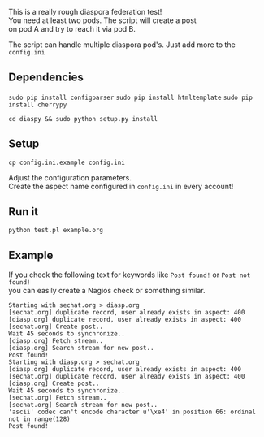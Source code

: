This is a really rough diaspora federation test!  
You need at least two pods. The script will create a post  
on pod A and try to reach it via pod B.

The script can handle multiple diaspora pod's. Just add more to the `config.ini`


Dependencies
------------

`sudo pip install configparser`
`sudo pip install htmltemplate`
`sudo pip install cherrypy`

`cd diaspy && sudo python setup.py install`

Setup
-----

`cp config.ini.example config.ini`

Adjust the configuration parameters.  
Create the aspect name configured in `config.ini` in every account!

Run it
------

`python test.pl example.org`

Example
-------

If you check the following text for keywords like `Post found!` or `Post not found!`  
you can easily create a Nagios check or something similar.

    Starting with sechat.org > diasp.org
    [sechat.org] duplicate record, user already exists in aspect: 400
    [diasp.org] duplicate record, user already exists in aspect: 400
    [sechat.org] Create post..
    Wait 45 seconds to synchronize..
    [diasp.org] Fetch stream..
    [diasp.org] Search stream for new post..
    Post found!
    Starting with diasp.org > sechat.org
    [diasp.org] duplicate record, user already exists in aspect: 400
    [sechat.org] duplicate record, user already exists in aspect: 400
    [diasp.org] Create post..
    Wait 45 seconds to synchronize..
    [sechat.org] Fetch stream..
    [sechat.org] Search stream for new post..
    'ascii' codec can't encode character u'\xe4' in position 66: ordinal not in range(128)
    Post found!

